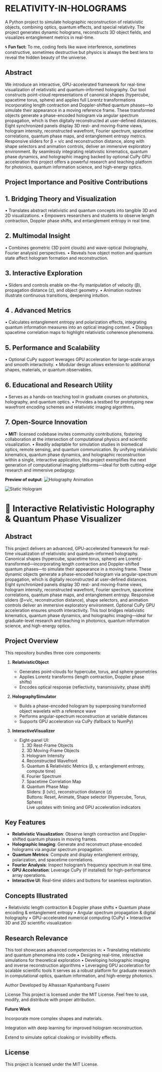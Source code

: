 # RELATIVITY-IN-HOLOGRAMS

A Python project to simulate holographic reconstruction of relativistic objects, combining optics, quantum effects, and special relativity. The project generates dynamic holograms, reconstructs 3D object fields, and visualizes entanglement metrics in real-time.

🌀 **Fun fact:** To me, coding feels like wave interference, sometimes constructive, sometimes destructive but physics is always the best lens to reveal the hidden beauty of the universe.
## Abstract
We introduce an interactive, GPU-accelerated framework for real-time visualization of relativistic and quantum-informed holography. Our tool constructs point-cloud representations of canonical shapes (hypercube, spacetime torus, sphere) and applies full Lorentz transformations incorporating length contraction and Doppler-shifted quantum phases—to simulate their appearance in a moving reference frame. These transformed objects generate a phase-encoded hologram via angular spectrum propagation, which is then digitally reconstructed at user-defined distances. Eight synchronized panels display 3D rest- and moving-frame views, hologram intensity, reconstructed wavefront, Fourier spectrum, spacetime correlations, quantum phase maps, and entanglement entropy metrics. Responsive sliders for β = v/c and reconstruction distance, along with shape selectors and animation controls, deliver an immersive exploratory environment. By seamlessly integrating relativistic kinematics, quantum phase dynamics, and holographic imaging backed by optional CuPy GPU acceleration this project offers a powerful research and teaching platform for photonics, quantum information science, and high-energy optics.

## Project Importance and Positive Contributions
## 1. 	Bridging Theory and Visualization
• Translates abstract relativistic and quantum concepts into tangible 3D and 2D visualizations.
• Empowers researchers and students to observe length contraction, Doppler phase shifts, and entanglement entropy in real time.
## 2. 	Multimodal Insight
• Combines geometric (3D point clouds) and wave-optical (holography, Fourier analysis) perspectives.
• Reveals how object motion and quantum state affect hologram formation and reconstruction.
## 3. 	Interactive Exploration
• Sliders and controls enable on-the-fly manipulation of velocity (β), propagation distance (z), and object geometry.
• Animation routines illustrate continuous transitions, deepening intuition.
## 4  . 	Advanced Metrics
• Calculates entanglement entropy and polarization effects, integrating quantum information measures into an optical imaging context.
• Displays spacetime correlation maps to highlight relativistic coherence phenomena.
## 5. 	Performance and Scalability
• Optional CuPy support leverages GPU acceleration for large-scale arrays and smooth interactivity.
• Modular design allows extension to additional shapes, materials, or quantum observables.
## 6. 	Educational and Research Utility
• Serves as a hands-on teaching tool in graduate courses on photonics, holography, and quantum optics.
• Provides a testbed for prototyping new wavefront encoding schemes and relativistic imaging algorithms.
## 7. 	Open-Source Innovation
• **MIT:** licensed codebase invites community contributions, fostering collaboration at the intersection of computational physics and scientific visualization.
• Readily adaptable for simulation studies in biomedical optics, remote sensing, and quantum communication.
By unifying relativistic kinematics, quantum phase dynamics, and holographic reconstruction within a single, interactive application, this project exemplifies the next generation of computational imaging platforms—ideal for both cutting-edge research and immersive pedagogy.

**Preview of output**:
![Holography Animation](hologram_animation.gif)

![Static Hologram](hologram_snapshot.png)

# 🌌 Interactive Relativistic Holography & Quantum Phase Visualizer

## Abstract
This project delivers an advanced, GPU-accelerated framework for real-time visualization of relativistic and quantum-informed holography. Canonical shapes (hypercube, spacetime torus, sphere) are Lorentz-transformed—incorporating length contraction and Doppler-shifted quantum phases—to simulate their appearance in a moving frame. These dynamic objects generate a phase-encoded hologram via angular-spectrum propagation, which is digitally reconstructed at user-defined distances. Eight synchronized panels display 3D rest- and moving-frame views, hologram intensity, reconstructed wavefront, Fourier spectrum, spacetime correlations, quantum phase maps, and entanglement entropy. Responsive sliders (β=v/c, reconstruction distance), shape selectors, and animation controls deliver an immersive exploratory environment. Optional CuPy GPU acceleration ensures smooth interactivity. This tool bridges relativistic kinematics, quantum phase dynamics, and holographic imaging—ideal for graduate-level research and teaching in photonics, quantum information science, and high-energy optics.


## Project Overview
This repository bundles three core components:
1. **RelativisticObject**  
   - Generates point-clouds for hypercube, torus, and sphere geometries  
   - Applies Lorentz transforms (length contraction, Doppler phase shifts)  
   - Encodes optical response (reflectivity, transmissivity, phase shift)

2. **HolographySimulator**  
   - Builds a phase-encoded hologram by superposing transformed object wavelets with a reference wave  
   - Performs angular-spectrum reconstruction at variable distances  
   - Supports GPU acceleration via CuPy (fallback to NumPy)

3. **InteractiveVisualizer**  
   - Eight-panel UI:  
     1. 3D Rest-Frame Objects  
     2. 3D Moving-Frame Objects  
     3. Hologram Intensity  
     4. Reconstructed Wavefront  
     5. Quantum & Relativistic Metrics (β, γ, entanglement entropy, compute time)  
     6. Fourier Spectrum  
     7. Spacetime Correlation Map  
     8. Quantum Phase Map  
     Sliders: β (v/c), reconstruction distance (z)  
    Buttons: Reset, Animate, Shape selector (Hypercube, Torus, Sphere)  
     Live updates with timing and GPU acceleration indicators


## Key Features
- **Relativistic Visualization**: Observe length contraction and Doppler-shifted quantum phases in moving frames.  
- **Holographic Imaging**: Generate and reconstruct phase-encoded holograms via angular spectrum propagation.  
- **Quantum Metrics**: Compute and display entanglement entropy, polarization, and spacetime correlations.  
- **Fourier Analysis**: Inspect hologram’s frequency spectrum in real time.  
- **GPU Acceleration**: Leverage CuPy (if installed) for high-performance array operations.  
- **Interactive UI**: Real-time sliders and buttons for seamless exploration.

## Concepts Illustrated
• 	Relativistic length contraction & Doppler phase shifts
• 	Quantum phase encoding & entanglement entropy
• 	Angular spectrum propagation & digital holography
• 	GPU-accelerated numerical computing (CuPy)
• 	Interactive 3D and 2D scientific visualization

## Research Relevance
This tool showcases advanced competencies in:
• 	Translating relativistic and quantum phenomena into code
• 	Designing real-time, interactive simulations for theoretical exploration
• 	Developing holographic imaging and inverse reconstruction algorithms
• 	Leveraging GPU acceleration for scalable scientific tools
It serves as a robust platform for graduate research in computational optics, quantum information, and high-energy photonics.

Author
Developed by Alhassan Kpahambang Fuseini

License
This project is licensed under the MIT License. Feel free to use, modify, and distribute with proper attribution.

**Future Work**

Incorporate more complex shapes and materials.

Integration with deep learning for improved hologram reconstruction.

Extend to simulate optical cloaking or invisibility effects.

## License

This project is licensed under the MIT License.

